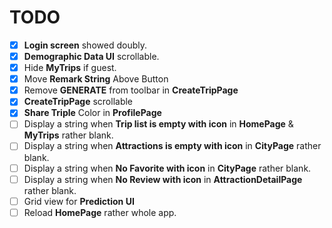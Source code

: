 # TODO
- [X] **Login screen** showed doubly.
- [X] **Demographic Data UI** scrollable.
- [X] Hide **MyTrips** if guest.
- [X] Move **Remark String** Above Button
- [X] Remove **GENERATE** from toolbar in **CreateTripPage**
- [X] **CreateTripPage** scrollable
- [X] **Share Triple** Color in **ProfilePage**
- [ ] Display a string when **Trip list is empty with icon** in **HomePage** & **MyTrips** rather blank.
- [ ] Display a string when **Attractions is empty with icon** in **CityPage** rather blank.
- [ ] Display a string when **No Favorite with icon** in **CityPage** rather blank.
- [ ] Display a string when **No Review with icon** in **AttractionDetailPage** rather blank.
- [ ] Grid view for **Prediction UI**
- [ ] Reload **HomePage** rather whole app.